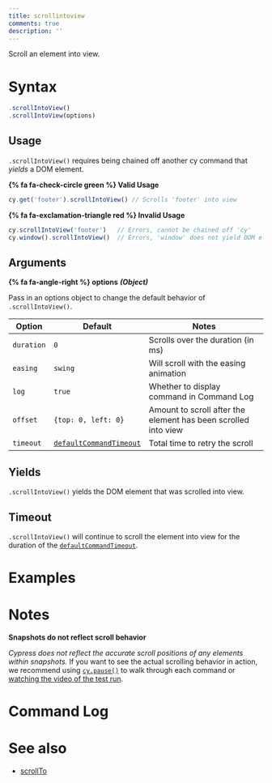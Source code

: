 ```yaml
---
title: scrollintoview
comments: true
description: ''
---
```


Scroll an element into view.


# Syntax

```javascript
.scrollIntoView()
.scrollIntoView(options)
```

## Usage

`.scrollIntoView()` requires being chained off another cy command that *yields* a DOM element.

**{% fa fa-check-circle green %} Valid Usage**

```javascript
cy.get('footer').scrollIntoView() // Scrolls 'footer' into view
```

**{% fa fa-exclamation-triangle red %} Invalid Usage**

```javascript
cy.scrollIntoView('footer')   // Errors, cannot be chained off 'cy'
cy.window().scrollIntoView()  // Errors, 'window' does not yield DOM element
```

## Arguments

**{% fa fa-angle-right %} options**  ***(Object)***

Pass in an options object to change the default behavior of `.scrollIntoView()`.

Option | Default | Notes
--- | --- | ---
`duration` | `0` | Scrolls over the duration (in ms)
`easing` | `swing` | Will scroll with the easing animation
`log` | `true` | Whether to display command in Command Log
`offset` | `{top: 0, left: 0}` | Amount to scroll after the element has been scrolled into view
`timeout` | [`defaultCommandTimeout`](https://on.cypress.io/guides/configuration#timeouts) | Total time to retry the scroll

## Yields

`.scrollIntoView()` yields the DOM element that was scrolled into view.

## Timeout

`.scrollIntoView()` will continue to scroll the element into view for the duration of the [`defaultCommandTimeout`](https://on.cypress.io/guides/configuration#timeouts).

# Examples

# Notes

**Snapshots do not reflect scroll behavior**

*Cypress does not reflect the accurate scroll positions of any elements within snapshots.* If you want to see the actual scrolling behavior in action, we recommend using [`cy.pause()`](https://on.cypress.io/api/pause) to walk through each command or [watching the video of the test run](#https://on.cypress.io/guides/runs#videos).

# Command Log

# See also

- [scrollTo](https://on.cypress.io/api/scrollto)
